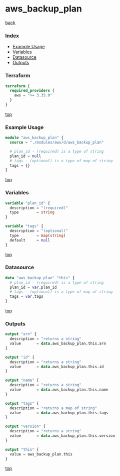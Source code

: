 # aws_backup_plan

[back](../aws.md)

### Index

- [Example Usage](#example-usage)
- [Variables](#variables)
- [Datasource](#datasource)
- [Outputs](#outputs)

### Terraform

```terraform
terraform {
  required_providers {
    aws = ">= 3.35.0"
  }
}
```

[top](#index)

### Example Usage

```terraform
module "aws_backup_plan" {
  source = "./modules/aws/d/aws_backup_plan"

  # plan_id - (required) is a type of string
  plan_id = null
  # tags - (optional) is a type of map of string
  tags = {}
}
```

[top](#index)

### Variables

```terraform
variable "plan_id" {
  description = "(required)"
  type        = string
}

variable "tags" {
  description = "(optional)"
  type        = map(string)
  default     = null
}
```

[top](#index)

### Datasource

```terraform
data "aws_backup_plan" "this" {
  # plan_id - (required) is a type of string
  plan_id = var.plan_id
  # tags - (optional) is a type of map of string
  tags = var.tags
}
```

[top](#index)

### Outputs

```terraform
output "arn" {
  description = "returns a string"
  value       = data.aws_backup_plan.this.arn
}

output "id" {
  description = "returns a string"
  value       = data.aws_backup_plan.this.id
}

output "name" {
  description = "returns a string"
  value       = data.aws_backup_plan.this.name
}

output "tags" {
  description = "returns a map of string"
  value       = data.aws_backup_plan.this.tags
}

output "version" {
  description = "returns a string"
  value       = data.aws_backup_plan.this.version
}

output "this" {
  value = aws_backup_plan.this
}
```

[top](#index)